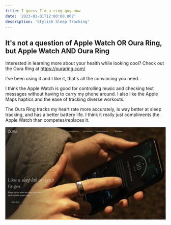 ```yaml
---
title: I guess I'm a ring guy now
date: '2023-01-01T12:00:00.00Z'
description: 'Stylish Sleep Tracking'
---
```


## It's not a question of Apple Watch OR Oura Ring, but Apple Watch AND Oura Ring

Interested in learning more about your health while looking cool? Check out the Oura Ring at https://ouraring.com/

I've been using it and I like it, that's all the convincing you need.

I think the Apple Watch is good for controlling music and checking text messages without having to carry my phone around.  I also like the Apple Maps haptics and the ease of tracking diverse workouts.

The Oura Ring tracks my heart rate more accurately, is way better at sleep tracking, and has a better battery life.  I think it really just compliments the Apple Watch than competes/replaces it.

![Oura Ring](./oura.png)
